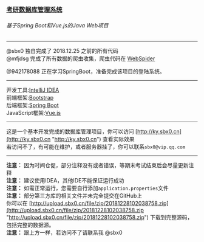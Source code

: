 ### [考研数据库管理系统](http://ky.sbx0.cn "ky")   
   
###### 基于Spring Boot和Vue.js的Java Web项目   
   
------------   
   
@sbx0 独自完成了 2018.12.25 之前的所有代码   
@mfjdsg 完成了所有数据的爬虫收集，爬虫代码在 [WebSpider](https://github.com/mfjdsg/WebSpider "WebSpider")   
   
@942178088 正在学习SpringBoot，准备完成该项目的登陆系统。   
   
------------   
   
开发工具:[IntelliJ IDEA](https://www.jetbrains.com/idea/ "IntelliJ IDEA")   
前端框架:[Bootstrap](https://getbootstrap.com/ "Bootstrap")   
后端框架:[Spring Boot](https://spring.io/projects/spring-boot "Spring Boot")   
JavaScript框架:[Vue.js](https://cn.vuejs.org/index.html "Vue.js")   
   
------------
   
这是一个基本开发完成的数据库管理项目，你可以访问 [http://ky.sbx0.cn](http://ky.sbx0.cn "http://ky.sbx0.cn") 查看实际效果   
若访问不了，有可能在维护，或者服务器挂了，你可以联系`sbx0@vip.qq.com`   
   
------------
   
**注意：** 因为时间仓促，部分注释没有或者错误，等期末考试结束后会尽量更新注释    
**注意：** 建议使用IDEA，其他IDE不能保证运行成功   
**注意：** 如需正常运行，您需要自行添加`application.properties`文件   
**注意：** 部分第三方库的相关文件并未完全提交在GitHub上   
你可以在 [http://upload.sbx0.cn/file/zip/20181228102038758.zip](http://upload.sbx0.cn/file/zip/20181228102038758.zip "http://upload.sbx0.cn/file/zip/20181228102038758.zip") 下载到完整源码，包括完整的数据源。   
**注意：** 跟上方一样，若访问不了请联系我 @sbx0   
   
